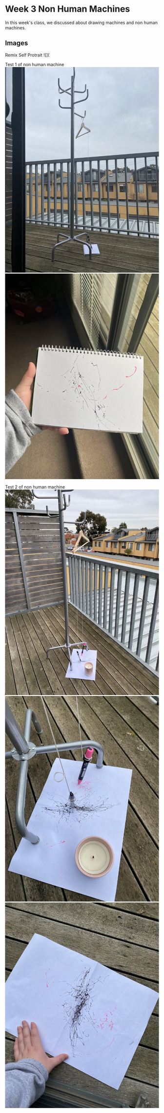 # Week 3 Non Human Machines 
In this week's class, we discussed about drawing machines and non human machines. 





## Images
Remix Self Protrait 
![](


Test 1 of non human machine
![](IMG_1891.jpg)
![](IMG_1901.jpg)

Test 2 of non human machine
![](IMG_1914.jpg)
![](IMG_1916.jpg)
![](IMG_1917.jpg)


